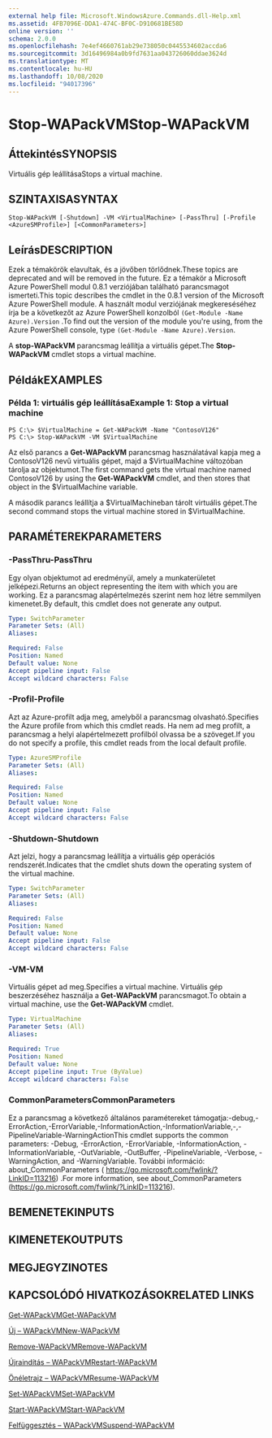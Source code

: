 ```yaml
---
external help file: Microsoft.WindowsAzure.Commands.dll-Help.xml
ms.assetid: 4FB7096E-DDA1-474C-BF0C-D910681BE58D
online version: ''
schema: 2.0.0
ms.openlocfilehash: 7e4ef4660761ab29e738050c0445534602accda6
ms.sourcegitcommit: 3d16496984a0b9fd7631aa043726060ddae3624d
ms.translationtype: MT
ms.contentlocale: hu-HU
ms.lasthandoff: 10/08/2020
ms.locfileid: "94017396"
---
```

# <span data-ttu-id="86498-101">Stop-WAPackVM</span><span class="sxs-lookup"><span data-stu-id="86498-101">Stop-WAPackVM</span></span>

## <span data-ttu-id="86498-102">Áttekintés</span><span class="sxs-lookup"><span data-stu-id="86498-102">SYNOPSIS</span></span>
<span data-ttu-id="86498-103">Virtuális gép leállítása</span><span class="sxs-lookup"><span data-stu-id="86498-103">Stops a virtual machine.</span></span>

## <span data-ttu-id="86498-104">SZINTAXISA</span><span class="sxs-lookup"><span data-stu-id="86498-104">SYNTAX</span></span>

```
Stop-WAPackVM [-Shutdown] -VM <VirtualMachine> [-PassThru] [-Profile <AzureSMProfile>] [<CommonParameters>]
```

## <span data-ttu-id="86498-105">Leírás</span><span class="sxs-lookup"><span data-stu-id="86498-105">DESCRIPTION</span></span>
<span data-ttu-id="86498-106">Ezek a témakörök elavultak, és a jövőben törlődnek.</span><span class="sxs-lookup"><span data-stu-id="86498-106">These topics are deprecated and will be removed in the future.</span></span>
<span data-ttu-id="86498-107">Ez a témakör a Microsoft Azure PowerShell modul 0.8.1 verziójában található parancsmagot ismerteti.</span><span class="sxs-lookup"><span data-stu-id="86498-107">This topic describes the cmdlet in the 0.8.1 version of the Microsoft Azure PowerShell module.</span></span>
<span data-ttu-id="86498-108">A használt modul verziójának megkereséséhez írja be a következőt az Azure PowerShell konzolból `(Get-Module -Name Azure).Version` .</span><span class="sxs-lookup"><span data-stu-id="86498-108">To find out the version of the module you're using, from the Azure PowerShell console, type `(Get-Module -Name Azure).Version`.</span></span>

<span data-ttu-id="86498-109">A **stop-WAPackVM** parancsmag leállítja a virtuális gépet.</span><span class="sxs-lookup"><span data-stu-id="86498-109">The **Stop-WAPackVM** cmdlet stops a virtual machine.</span></span>

## <span data-ttu-id="86498-110">Példák</span><span class="sxs-lookup"><span data-stu-id="86498-110">EXAMPLES</span></span>

### <span data-ttu-id="86498-111">Példa 1: virtuális gép leállítása</span><span class="sxs-lookup"><span data-stu-id="86498-111">Example 1: Stop a virtual machine</span></span>
```
PS C:\> $VirtualMachine = Get-WAPackVM -Name "ContosoV126"
PS C:\> Stop-WAPackVM -VM $VirtualMachine
```

<span data-ttu-id="86498-112">Az első parancs a **Get-WAPackVM** parancsmag használatával kapja meg a ContosoV126 nevű virtuális gépet, majd a $VirtualMachine változóban tárolja az objektumot.</span><span class="sxs-lookup"><span data-stu-id="86498-112">The first command gets the virtual machine named ContosoV126 by using the **Get-WAPackVM** cmdlet, and then stores that object in the $VirtualMachine variable.</span></span>

<span data-ttu-id="86498-113">A második parancs leállítja a $VirtualMachineban tárolt virtuális gépet.</span><span class="sxs-lookup"><span data-stu-id="86498-113">The second command stops the virtual machine stored in $VirtualMachine.</span></span>

## <span data-ttu-id="86498-114">PARAMÉTEREK</span><span class="sxs-lookup"><span data-stu-id="86498-114">PARAMETERS</span></span>

### <span data-ttu-id="86498-115">-PassThru</span><span class="sxs-lookup"><span data-stu-id="86498-115">-PassThru</span></span>
<span data-ttu-id="86498-116">Egy olyan objektumot ad eredményül, amely a munkaterületet jelképezi.</span><span class="sxs-lookup"><span data-stu-id="86498-116">Returns an object representing the item with which you are working.</span></span>
<span data-ttu-id="86498-117">Ez a parancsmag alapértelmezés szerint nem hoz létre semmilyen kimenetet.</span><span class="sxs-lookup"><span data-stu-id="86498-117">By default, this cmdlet does not generate any output.</span></span>

```yaml
Type: SwitchParameter
Parameter Sets: (All)
Aliases:

Required: False
Position: Named
Default value: None
Accept pipeline input: False
Accept wildcard characters: False
```

### <span data-ttu-id="86498-118">-Profil</span><span class="sxs-lookup"><span data-stu-id="86498-118">-Profile</span></span>
<span data-ttu-id="86498-119">Azt az Azure-profilt adja meg, amelyből a parancsmag olvasható.</span><span class="sxs-lookup"><span data-stu-id="86498-119">Specifies the Azure profile from which this cmdlet reads.</span></span>
<span data-ttu-id="86498-120">Ha nem ad meg profilt, a parancsmag a helyi alapértelmezett profilból olvassa be a szöveget.</span><span class="sxs-lookup"><span data-stu-id="86498-120">If you do not specify a profile, this cmdlet reads from the local default profile.</span></span>

```yaml
Type: AzureSMProfile
Parameter Sets: (All)
Aliases:

Required: False
Position: Named
Default value: None
Accept pipeline input: False
Accept wildcard characters: False
```

### <span data-ttu-id="86498-121">-Shutdown</span><span class="sxs-lookup"><span data-stu-id="86498-121">-Shutdown</span></span>
<span data-ttu-id="86498-122">Azt jelzi, hogy a parancsmag leállítja a virtuális gép operációs rendszerét.</span><span class="sxs-lookup"><span data-stu-id="86498-122">Indicates that the cmdlet shuts down the operating system of the virtual machine.</span></span>

```yaml
Type: SwitchParameter
Parameter Sets: (All)
Aliases:

Required: False
Position: Named
Default value: None
Accept pipeline input: False
Accept wildcard characters: False
```

### <span data-ttu-id="86498-123">-VM</span><span class="sxs-lookup"><span data-stu-id="86498-123">-VM</span></span>
<span data-ttu-id="86498-124">Virtuális gépet ad meg.</span><span class="sxs-lookup"><span data-stu-id="86498-124">Specifies a virtual machine.</span></span>
<span data-ttu-id="86498-125">Virtuális gép beszerzéséhez használja a **Get-WAPackVM** parancsmagot.</span><span class="sxs-lookup"><span data-stu-id="86498-125">To obtain a virtual machine, use the **Get-WAPackVM** cmdlet.</span></span>

```yaml
Type: VirtualMachine
Parameter Sets: (All)
Aliases:

Required: True
Position: Named
Default value: None
Accept pipeline input: True (ByValue)
Accept wildcard characters: False
```

### <span data-ttu-id="86498-126">CommonParameters</span><span class="sxs-lookup"><span data-stu-id="86498-126">CommonParameters</span></span>
<span data-ttu-id="86498-127">Ez a parancsmag a következő általános paramétereket támogatja:-debug,-ErrorAction,-ErrorVariable,-InformationAction,-InformationVariable,-,-PipelineVariable-WarningAction</span><span class="sxs-lookup"><span data-stu-id="86498-127">This cmdlet supports the common parameters: -Debug, -ErrorAction, -ErrorVariable, -InformationAction, -InformationVariable, -OutVariable, -OutBuffer, -PipelineVariable, -Verbose, -WarningAction, and -WarningVariable.</span></span> <span data-ttu-id="86498-128">További információ: about_CommonParameters ( https://go.microsoft.com/fwlink/?LinkID=113216) .</span><span class="sxs-lookup"><span data-stu-id="86498-128">For more information, see about_CommonParameters (https://go.microsoft.com/fwlink/?LinkID=113216).</span></span>

## <span data-ttu-id="86498-129">BEMENETEK</span><span class="sxs-lookup"><span data-stu-id="86498-129">INPUTS</span></span>

## <span data-ttu-id="86498-130">KIMENETEK</span><span class="sxs-lookup"><span data-stu-id="86498-130">OUTPUTS</span></span>

## <span data-ttu-id="86498-131">MEGJEGYZI</span><span class="sxs-lookup"><span data-stu-id="86498-131">NOTES</span></span>

## <span data-ttu-id="86498-132">KAPCSOLÓDÓ HIVATKOZÁSOK</span><span class="sxs-lookup"><span data-stu-id="86498-132">RELATED LINKS</span></span>

[<span data-ttu-id="86498-133">Get-WAPackVM</span><span class="sxs-lookup"><span data-stu-id="86498-133">Get-WAPackVM</span></span>](./Get-WAPackVM.md)

[<span data-ttu-id="86498-134">Új – WAPackVM</span><span class="sxs-lookup"><span data-stu-id="86498-134">New-WAPackVM</span></span>](./New-WAPackVM.md)

[<span data-ttu-id="86498-135">Remove-WAPackVM</span><span class="sxs-lookup"><span data-stu-id="86498-135">Remove-WAPackVM</span></span>](./Remove-WAPackVM.md)

[<span data-ttu-id="86498-136">Újraindítás – WAPackVM</span><span class="sxs-lookup"><span data-stu-id="86498-136">Restart-WAPackVM</span></span>](./Restart-WAPackVM.md)

[<span data-ttu-id="86498-137">Önéletrajz – WAPackVM</span><span class="sxs-lookup"><span data-stu-id="86498-137">Resume-WAPackVM</span></span>](./Resume-WAPackVM.md)

[<span data-ttu-id="86498-138">Set-WAPackVM</span><span class="sxs-lookup"><span data-stu-id="86498-138">Set-WAPackVM</span></span>](./Set-WAPackVM.md)

[<span data-ttu-id="86498-139">Start-WAPackVM</span><span class="sxs-lookup"><span data-stu-id="86498-139">Start-WAPackVM</span></span>](./Start-WAPackVM.md)

[<span data-ttu-id="86498-140">Felfüggesztés – WAPackVM</span><span class="sxs-lookup"><span data-stu-id="86498-140">Suspend-WAPackVM</span></span>](./Suspend-WAPackVM.md)


